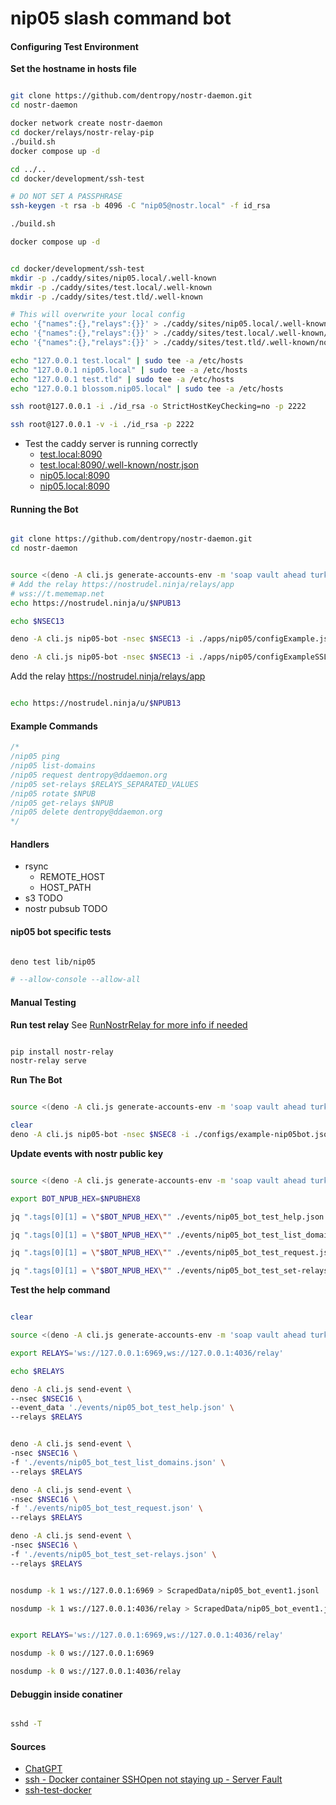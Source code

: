 # nip05 slash command bot


#### Configuring Test Environment

**Set the hostname in hosts file**
``` bash

git clone https://github.com/dentropy/nostr-daemon.git
cd nostr-daemon

docker network create nostr-daemon
cd docker/relays/nostr-relay-pip
./build.sh
docker compose up -d

cd ../..
cd docker/development/ssh-test

# DO NOT SET A PASSPHRASE
ssh-keygen -t rsa -b 4096 -C "nip05@nostr.local" -f id_rsa

./build.sh

docker compose up -d
```

``` bash

cd docker/development/ssh-test
mkdir -p ./caddy/sites/nip05.local/.well-known
mkdir -p ./caddy/sites/test.local/.well-known
mkdir -p ./caddy/sites/test.tld/.well-known

# This will overwrite your local config
echo '{"names":{},"relays":{}}' > ./caddy/sites/nip05.local/.well-known/nostr.json
echo '{"names":{},"relays":{}}' > ./caddy/sites/test.local/.well-known/nostr.json
echo '{"names":{},"relays":{}}' > ./caddy/sites/test.tld/.well-known/nostr.json

echo "127.0.0.1 test.local" | sudo tee -a /etc/hosts
echo "127.0.0.1 nip05.local" | sudo tee -a /etc/hosts
echo "127.0.0.1 test.tld" | sudo tee -a /etc/hosts
echo "127.0.0.1 blossom.nip05.local" | sudo tee -a /etc/hosts

ssh root@127.0.0.1 -i ./id_rsa -o StrictHostKeyChecking=no -p 2222

ssh root@127.0.0.1 -v -i ./id_rsa -p 2222

```
- Test the caddy server is running correctly
    - [test.local:8090](http://test.local:8090/)
    - [test.local:8090/.well-known/nostr.json](http://test.local:8090/.well-known/nostr.json)
    - [nip05.local:8090](http://nip05.local:8090/)
    - [nip05.local:8090](http://nip05.local:8090/.well-known/nostr.json)



#### Running the Bot

``` bash

git clone https://github.com/dentropy/nostr-daemon.git
cd nostr-daemon


source <(deno -A cli.js generate-accounts-env -m 'soap vault ahead turkey runway erosion february snow modify copy nephew rude')
# Add the relay https://nostrudel.ninja/relays/app
# wss://t.mememap.net
echo https://nostrudel.ninja/u/$NPUB13

echo $NSEC13

deno -A cli.js nip05-bot -nsec $NSEC13 -i ./apps/nip05/configExample.json

deno -A cli.js nip05-bot -nsec $NSEC13 -i ./apps/nip05/configExampleSSL.json
```

Add the relay https://nostrudel.ninja/relays/app

``` bash

echo https://nostrudel.ninja/u/$NPUB13

```
#### Example Commands

``` js
/*
/nip05 ping
/nip05 list-domains
/nip05 request dentropy@ddaemon.org
/nip05 set-relays $RELAYS_SEPARATED_VALUES
/nip05 rotate $NPUB
/nip05 get-relays $NPUB
/nip05 delete dentropy@ddaemon.org
*/
```

#### Handlers

* rsync
    * REMOTE_HOST
    * HOST_PATH
* s3 TODO
* nostr pubsub TODO

#### nip05 bot specific tests

``` bash

deno test lib/nip05

# --allow-console --allow-all

```

#### Manual Testing

**Run test relay**
See [RunNostrRelay for more info if needed](../RunNostrRelay.md)
``` bash

pip install nostr-relay
nostr-relay serve

```



**Run The Bot**
``` bash

source <(deno -A cli.js generate-accounts-env -m 'soap vault ahead turkey runway erosion february snow modify copy nephew rude')

clear
deno -A cli.js nip05-bot -nsec $NSEC8 -i ./configs/example-nip05bot.json

```

**Update events with nostr public key**
``` bash

source <(deno -A cli.js generate-accounts-env -m 'soap vault ahead turkey runway erosion february snow modify copy nephew rude')

export BOT_NPUB_HEX=$NPUBHEX8

jq ".tags[0][1] = \"$BOT_NPUB_HEX\"" ./events/nip05_bot_test_help.json > tmp.json && mv tmp.json ./events/nip05_bot_test_help.json

jq ".tags[0][1] = \"$BOT_NPUB_HEX\"" ./events/nip05_bot_test_list_domains.json > tmp.json && mv tmp.json ./events/nip05_bot_test_list_domains.json

jq ".tags[0][1] = \"$BOT_NPUB_HEX\"" ./events/nip05_bot_test_request.json > tmp.json && mv tmp.json ./events/nip05_bot_test_request.json

jq ".tags[0][1] = \"$BOT_NPUB_HEX\"" ./events/nip05_bot_test_set-relays.json > tmp.json && mv tmp.json ./events/nip05_bot_test_set-relays.json

```

**Test the help command**
``` bash

clear

source <(deno -A cli.js generate-accounts-env -m 'soap vault ahead turkey runway erosion february snow modify copy nephew rude')

export RELAYS='ws://127.0.0.1:6969,ws://127.0.0.1:4036/relay'

echo $RELAYS

deno -A cli.js send-event \
--nsec $NSEC16 \
--event_data './events/nip05_bot_test_help.json' \
--relays $RELAYS


deno -A cli.js send-event \
-nsec $NSEC16 \
-f './events/nip05_bot_test_list_domains.json' \
--relays $RELAYS

deno -A cli.js send-event \
-nsec $NSEC16 \
-f './events/nip05_bot_test_request.json' \
--relays $RELAYS

deno -A cli.js send-event \
-nsec $NSEC16 \
-f './events/nip05_bot_test_set-relays.json' \
--relays $RELAYS

```

``` bash

nosdump -k 1 ws://127.0.0.1:6969 > ScrapedData/nip05_bot_event1.jsonl

nosdump -k 1 ws://127.0.0.1:4036/relay > ScrapedData/nip05_bot_event1.jsonl

```

``` bash

export RELAYS='ws://127.0.0.1:6969,ws://127.0.0.1:4036/relay'

nosdump -k 0 ws://127.0.0.1:6969

nosdump -k 0 ws://127.0.0.1:4036/relay

```

#### Debuggin inside conatiner

``` bash

sshd -T 

```

#### Sources

- [ChatGPT](https://chatgpt.com/share/6791796d-4768-8002-8487-43d26d8120aa)
- [ssh - Docker container SSHOpen not staying up - Server Fault](https://serverfault.com/questions/721026/docker-container-sshopen-not-staying-up)
- [ssh-test-docker](./ssh-test-docker.md)
